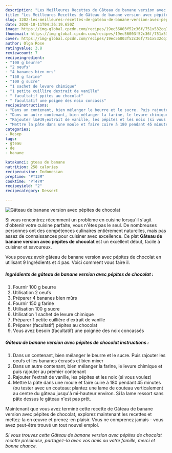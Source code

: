 ```yaml
---
description: "Les Meilleures Recettes de Gâteau de banane version avec pépites de chocolat"
title: "Les Meilleures Recettes de Gâteau de banane version avec pépites de chocolat"
slug: 3202-les-meilleures-recettes-de-gateau-de-banane-version-avec-pepites-de-chocolat
date: 2020-10-11T04:36:19.650Z
image: https://img-global.cpcdn.com/recipes/19ec56003f52c36f/751x532cq70/gateau-de-banane-version-avec-pepites-de-chocolat-photo-principale-de-la-recette.jpg
thumbnail: https://img-global.cpcdn.com/recipes/19ec56003f52c36f/751x532cq70/gateau-de-banane-version-avec-pepites-de-chocolat-photo-principale-de-la-recette.jpg
cover: https://img-global.cpcdn.com/recipes/19ec56003f52c36f/751x532cq70/gateau-de-banane-version-avec-pepites-de-chocolat-photo-principale-de-la-recette.jpg
author: Olga Rose
ratingvalue: 3.8
reviewcount: 7
recipeingredient:
- "100 g beurre"
- "2 oeufs"
- "4 bananes bien mrs"
- "150 g farine"
- "100 g sucre"
- "1 sachet de levure chimique"
- "1 petite cuillire dextrait de vanille"
- " facultatif ppites au chocolat"
- " facultatif une poigne des noix concasss"
recipeinstructions:
- "Dans un contenant, bien mélanger le beurre et le sucre. Puis rajouter les oeufs et les bananes écrasés et bien mixer"
- "Dans un autre contenant, bien mélanger la farine, le levure chimique et puis rajouter au premier contenant"
- "Rajouter l&#39;extrait de vanille, les pépites et les noix (si vous voulez)"
- "Mettre la pâte dans une moule et faire cuire à 180 pendant 45 minutes (ou tester avec un couteau: plantez une lame de couteau verticalement au centre du gâteau jusqu&#39;à mi-hauteur environ. Si la lame ressort sans pâte dessus le gâteau n&#39;est pas prêt."
categories:
- Resep
tags:
- gteau
- de
- banane

katakunci: gteau de banane 
nutrition: 258 calories
recipecuisine: Indonesian
preptime: "PT12M"
cooktime: "PT47M"
recipeyield: "2"
recipecategory: Dessert

---
```



![Gâteau de banane version avec pépites de chocolat](https://img-global.cpcdn.com/recipes/19ec56003f52c36f/751x532cq70/gateau-de-banane-version-avec-pepites-de-chocolat-photo-principale-de-la-recette.jpg)

Si vous rencontrez récemment un problème en cuisine lorsqu'il s'agit d'obtenir votre cuisine parfaite, vous n'êtes pas le seul. De nombreuses personnes ont des compétences culinaires entièrement naturelles, mais pas assez de connaissances pour cuisiner avec excellence. Ce plat <strong> Gâteau de banane version avec pépites de chocolat </strong> est un excellent début, facile à cuisiner et savoureux.

<!--inarticleads1-->

Vous pouvez avoir gâteau de banane version avec pépites de chocolat en utilisant 9 Ingrédients et 4 pas. Voici comment vous faire il.

##### Ingrédients de gâteau de banane version avec pépites de chocolat :

1. Fournir 100 g beurre
1. Utilisation 2 oeufs
1. Préparer 4 bananes bien mûrs
1. Fournir 150 g farine
1. Utilisation 100 g sucre
1. Utilisation 1 sachet de levure chimique
1. Préparer 1 petite cuillière d&#39;extrait de vanille
1. Préparer  (facultatif) pépites au chocolat
1. Vous avez besoin  (facultatif) une poignée des noix concassés




<!--inarticleads2-->

##### Gâteau de banane version avec pépites de chocolat instructions :

1. Dans un contenant, bien mélanger le beurre et le sucre. Puis rajouter les oeufs et les bananes écrasés et bien mixer
1. Dans un autre contenant, bien mélanger la farine, le levure chimique et puis rajouter au premier contenant
1. Rajouter l&#39;extrait de vanille, les pépites et les noix (si vous voulez)
1. Mettre la pâte dans une moule et faire cuire à 180 pendant 45 minutes (ou tester avec un couteau: plantez une lame de couteau verticalement au centre du gâteau jusqu&#39;à mi-hauteur environ. Si la lame ressort sans pâte dessus le gâteau n&#39;est pas prêt.




<!--inarticleads1-->

<p>
Maintenant que vous avez terminé cette recette de Gâteau de banane version avec pépites de chocolat, explorez maintenant les recettes et mettez-la en œuvre et prenez-en plaisir. Vous ne comprenez jamais - vous avez peut-être trouvé un tout nouvel emploi.
</p>

<p>
<i>Si vous trouvez cette Gâteau de banane version avec pépites de chocolat recette précieuse, partagez-la avec vos amis ou votre famille, merci et bonne chance.</i>
</p>
